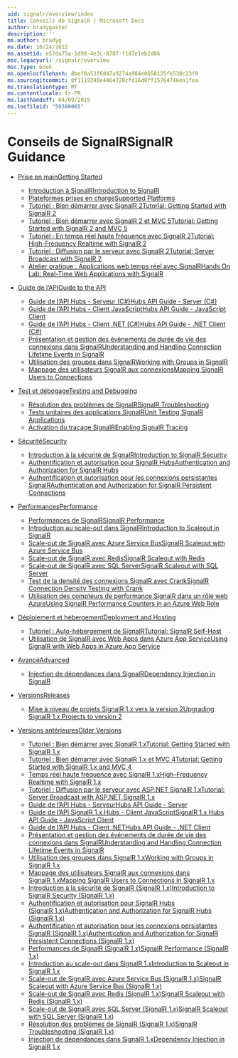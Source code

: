 ```yaml
---
uid: signalr/overview/index
title: Conseils de SignalR | Microsoft Docs
author: bradygaster
description: ''
ms.author: bradyg
ms.date: 10/24/2012
ms.assetid: e57da75a-1d98-4e3c-8787-f1d7e1eb2d86
msc.legacyurl: /signalr/overview
msc.type: book
ms.openlocfilehash: 8bef8a53f6d47a9274a984e0650125fb538c23f0
ms.sourcegitcommit: 0f1119340e4464720cfd16d0ff15764746ea1fea
ms.translationtype: MT
ms.contentlocale: fr-FR
ms.lasthandoff: 04/09/2019
ms.locfileid: "59380065"
---
```

# <a name="signalr-guidance"></a><span data-ttu-id="aa585-102">Conseils de SignalR</span><span class="sxs-lookup"><span data-stu-id="aa585-102">SignalR Guidance</span></span>

- [<span data-ttu-id="aa585-103">Prise en main</span><span class="sxs-lookup"><span data-stu-id="aa585-103">Getting Started</span></span>](getting-started/index.md)

    - [<span data-ttu-id="aa585-104">Introduction à SignalR</span><span class="sxs-lookup"><span data-stu-id="aa585-104">Introduction to SignalR</span></span>](getting-started/introduction-to-signalr.md)
    - [<span data-ttu-id="aa585-105">Plateformes prises en charge</span><span class="sxs-lookup"><span data-stu-id="aa585-105">Supported Platforms</span></span>](getting-started/supported-platforms.md)
    - [<span data-ttu-id="aa585-106">Tutoriel : Bien démarrer avec SignalR 2</span><span class="sxs-lookup"><span data-stu-id="aa585-106">Tutorial: Getting Started with SignalR 2</span></span>](getting-started/tutorial-getting-started-with-signalr.md)
    - [<span data-ttu-id="aa585-107">Tutoriel : Bien démarrer avec SignalR 2 et MVC 5</span><span class="sxs-lookup"><span data-stu-id="aa585-107">Tutorial: Getting Started with SignalR 2 and MVC 5</span></span>](getting-started/tutorial-getting-started-with-signalr-and-mvc.md)
    - [<span data-ttu-id="aa585-108">Tutoriel : En temps réel haute fréquence avec SignalR 2</span><span class="sxs-lookup"><span data-stu-id="aa585-108">Tutorial: High-Frequency Realtime with SignalR 2</span></span>](getting-started/tutorial-high-frequency-realtime-with-signalr.md)
    - [<span data-ttu-id="aa585-109">Tutoriel : Diffusion par le serveur avec SignalR 2</span><span class="sxs-lookup"><span data-stu-id="aa585-109">Tutorial: Server Broadcast with SignalR 2</span></span>](getting-started/tutorial-server-broadcast-with-signalr.md)
    - [<span data-ttu-id="aa585-110">Atelier pratique : Applications web temps réel avec SignalR</span><span class="sxs-lookup"><span data-stu-id="aa585-110">Hands On Lab: Real-Time Web Applications with SignalR</span></span>](getting-started/real-time-web-applications-with-signalr.md)
- [<span data-ttu-id="aa585-111">Guide de l’API</span><span class="sxs-lookup"><span data-stu-id="aa585-111">Guide to the API</span></span>](guide-to-the-api/index.md)

    - [<span data-ttu-id="aa585-112">Guide de l’API Hubs - Serveur (C#)</span><span class="sxs-lookup"><span data-stu-id="aa585-112">Hubs API Guide - Server (C#)</span></span>](guide-to-the-api/hubs-api-guide-server.md)
    - [<span data-ttu-id="aa585-113">Guide de l’API Hubs - Client JavaScript</span><span class="sxs-lookup"><span data-stu-id="aa585-113">Hubs API Guide - JavaScript Client</span></span>](guide-to-the-api/hubs-api-guide-javascript-client.md)
    - [<span data-ttu-id="aa585-114">Guide de l’API Hubs - Client .NET (C#)</span><span class="sxs-lookup"><span data-stu-id="aa585-114">Hubs API Guide - .NET Client (C#)</span></span>](guide-to-the-api/hubs-api-guide-net-client.md)
    - [<span data-ttu-id="aa585-115">Présentation et gestion des événements de durée de vie des connexions dans SignalR</span><span class="sxs-lookup"><span data-stu-id="aa585-115">Understanding and Handling Connection Lifetime Events in SignalR</span></span>](guide-to-the-api/handling-connection-lifetime-events.md)
    - [<span data-ttu-id="aa585-116">Utilisation des groupes dans SignalR</span><span class="sxs-lookup"><span data-stu-id="aa585-116">Working with Groups in SignalR</span></span>](guide-to-the-api/working-with-groups.md)
    - [<span data-ttu-id="aa585-117">Mappage des utilisateurs SignalR aux connexions</span><span class="sxs-lookup"><span data-stu-id="aa585-117">Mapping SignalR Users to Connections</span></span>](guide-to-the-api/mapping-users-to-connections.md)
- [<span data-ttu-id="aa585-118">Test et débogage</span><span class="sxs-lookup"><span data-stu-id="aa585-118">Testing and Debugging</span></span>](testing-and-debugging/index.md)

    - [<span data-ttu-id="aa585-119">Résolution des problèmes de SignalR</span><span class="sxs-lookup"><span data-stu-id="aa585-119">SignalR Troubleshooting</span></span>](testing-and-debugging/troubleshooting.md)
    - [<span data-ttu-id="aa585-120">Tests unitaires des applications SignalR</span><span class="sxs-lookup"><span data-stu-id="aa585-120">Unit Testing SignalR Applications</span></span>](testing-and-debugging/unit-testing-signalr-applications.md)
    - [<span data-ttu-id="aa585-121">Activation du traçage SignalR</span><span class="sxs-lookup"><span data-stu-id="aa585-121">Enabling SignalR Tracing</span></span>](testing-and-debugging/enabling-signalr-tracing.md)
- [<span data-ttu-id="aa585-122">Sécurité</span><span class="sxs-lookup"><span data-stu-id="aa585-122">Security</span></span>](security/index.md)

    - [<span data-ttu-id="aa585-123">Introduction à la sécurité de SignalR</span><span class="sxs-lookup"><span data-stu-id="aa585-123">Introduction to SignalR Security</span></span>](security/introduction-to-security.md)
    - [<span data-ttu-id="aa585-124">Authentification et autorisation pour SignalR Hubs</span><span class="sxs-lookup"><span data-stu-id="aa585-124">Authentication and Authorization for SignalR Hubs</span></span>](security/hub-authorization.md)
    - [<span data-ttu-id="aa585-125">Authentification et autorisation pour les connexions persistantes SignalR</span><span class="sxs-lookup"><span data-stu-id="aa585-125">Authentication and Authorization for SignalR Persistent Connections</span></span>](security/persistent-connection-authorization.md)
- [<span data-ttu-id="aa585-126">Performances</span><span class="sxs-lookup"><span data-stu-id="aa585-126">Performance</span></span>](performance/index.md)

    - [<span data-ttu-id="aa585-127">Performances de SignalR</span><span class="sxs-lookup"><span data-stu-id="aa585-127">SignalR Performance</span></span>](performance/signalr-performance.md)
    - [<span data-ttu-id="aa585-128">Introduction au scale-out dans SignalR</span><span class="sxs-lookup"><span data-stu-id="aa585-128">Introduction to Scaleout in SignalR</span></span>](performance/scaleout-in-signalr.md)
    - [<span data-ttu-id="aa585-129">Scale-out de SignalR avec Azure Service Bus</span><span class="sxs-lookup"><span data-stu-id="aa585-129">SignalR Scaleout with Azure Service Bus</span></span>](performance/scaleout-with-windows-azure-service-bus.md)
    - [<span data-ttu-id="aa585-130">Scale-out de SignalR avec Redis</span><span class="sxs-lookup"><span data-stu-id="aa585-130">SignalR Scaleout with Redis</span></span>](performance/scaleout-with-redis.md)
    - [<span data-ttu-id="aa585-131">Scale-out de SignalR avec SQL Server</span><span class="sxs-lookup"><span data-stu-id="aa585-131">SignalR Scaleout with SQL Server</span></span>](performance/scaleout-with-sql-server.md)
    - [<span data-ttu-id="aa585-132">Test de la densité des connexions SignalR avec Crank</span><span class="sxs-lookup"><span data-stu-id="aa585-132">SignalR Connection Density Testing with Crank</span></span>](performance/signalr-connection-density-testing-with-crank.md)
    - [<span data-ttu-id="aa585-133">Utilisation des compteurs de performance SignalR dans un rôle web Azure</span><span class="sxs-lookup"><span data-stu-id="aa585-133">Using SignalR Performance Counters in an Azure Web Role</span></span>](performance/using-signalr-performance-counters-in-an-azure-web-role.md)
- [<span data-ttu-id="aa585-134">Déploiement et hébergement</span><span class="sxs-lookup"><span data-stu-id="aa585-134">Deployment and Hosting</span></span>](deployment/index.md)

    - [<span data-ttu-id="aa585-135">Tutoriel : Auto-hébergement de SignalR</span><span class="sxs-lookup"><span data-stu-id="aa585-135">Tutorial: SignalR Self-Host</span></span>](deployment/tutorial-signalr-self-host.md)
    - [<span data-ttu-id="aa585-136">Utilisation de SignalR avec Web Apps dans Azure App Service</span><span class="sxs-lookup"><span data-stu-id="aa585-136">Using SignalR with Web Apps in Azure App Service</span></span>](deployment/using-signalr-with-azure-web-sites.md)
- [<span data-ttu-id="aa585-137">Avancé</span><span class="sxs-lookup"><span data-stu-id="aa585-137">Advanced</span></span>](advanced/index.md)

    - [<span data-ttu-id="aa585-138">Injection de dépendances dans SignalR</span><span class="sxs-lookup"><span data-stu-id="aa585-138">Dependency Injection in SignalR</span></span>](advanced/dependency-injection.md)
- [<span data-ttu-id="aa585-139">Versions</span><span class="sxs-lookup"><span data-stu-id="aa585-139">Releases</span></span>](releases/index.md)

    - [<span data-ttu-id="aa585-140">Mise à niveau de projets SignalR 1.x vers la version 2</span><span class="sxs-lookup"><span data-stu-id="aa585-140">Upgrading SignalR 1.x Projects to version 2</span></span>](releases/upgrading-signalr-1x-projects-to-20.md)
- [<span data-ttu-id="aa585-141">Versions antérieures</span><span class="sxs-lookup"><span data-stu-id="aa585-141">Older Versions</span></span>](older-versions/index.md)

    - [<span data-ttu-id="aa585-142">Tutoriel : Bien démarrer avec SignalR 1.x</span><span class="sxs-lookup"><span data-stu-id="aa585-142">Tutorial: Getting Started with SignalR 1.x</span></span>](older-versions/tutorial-getting-started-with-signalr.md)
    - [<span data-ttu-id="aa585-143">Tutoriel : Bien démarrer avec SignalR 1.x et MVC 4</span><span class="sxs-lookup"><span data-stu-id="aa585-143">Tutorial: Getting Started with SignalR 1.x and MVC 4</span></span>](older-versions/tutorial-getting-started-with-signalr-and-mvc-4.md)
    - [<span data-ttu-id="aa585-144">Temps réel haute fréquence avec SignalR 1.x</span><span class="sxs-lookup"><span data-stu-id="aa585-144">High-Frequency Realtime with SignalR 1.x</span></span>](older-versions/tutorial-high-frequency-realtime-with-signalr.md)
    - [<span data-ttu-id="aa585-145">Tutoriel : Diffusion par le serveur avec ASP.NET SignalR 1.x</span><span class="sxs-lookup"><span data-stu-id="aa585-145">Tutorial: Server Broadcast with ASP.NET SignalR 1.x</span></span>](older-versions/tutorial-server-broadcast-with-aspnet-signalr.md)
    - [<span data-ttu-id="aa585-146">Guide de l’API Hubs - Serveur</span><span class="sxs-lookup"><span data-stu-id="aa585-146">Hubs API Guide - Server</span></span>](older-versions/signalr-1x-hubs-api-guide-server.md)
    - [<span data-ttu-id="aa585-147">Guide de l’API SignalR 1.x Hubs - Client JavaScript</span><span class="sxs-lookup"><span data-stu-id="aa585-147">SignalR 1.x Hubs API Guide - JavaScript Client</span></span>](older-versions/signalr-1x-hubs-api-guide-javascript-client.md)
    - [<span data-ttu-id="aa585-148">Guide de l’API Hubs - Client .NET</span><span class="sxs-lookup"><span data-stu-id="aa585-148">Hubs API Guide - .NET Client</span></span>](older-versions/signalr-1x-hubs-api-guide-net-client.md)
    - [<span data-ttu-id="aa585-149">Présentation et gestion des événements de durée de vie des connexions dans SignalR</span><span class="sxs-lookup"><span data-stu-id="aa585-149">Understanding and Handling Connection Lifetime Events in SignalR</span></span>](older-versions/handling-connection-lifetime-events.md)
    - [<span data-ttu-id="aa585-150">Utilisation des groupes dans SignalR 1.x</span><span class="sxs-lookup"><span data-stu-id="aa585-150">Working with Groups in SignalR 1.x</span></span>](older-versions/working-with-groups.md)
    - [<span data-ttu-id="aa585-151">Mappage des utilisateurs SignalR aux connexions dans SignalR 1.x</span><span class="sxs-lookup"><span data-stu-id="aa585-151">Mapping SignalR Users to Connections in SignalR 1.x</span></span>](older-versions/mapping-users-to-connections.md)
    - [<span data-ttu-id="aa585-152">Introduction à la sécurité de SignalR (SignalR 1.x)</span><span class="sxs-lookup"><span data-stu-id="aa585-152">Introduction to SignalR Security (SignalR 1.x)</span></span>](older-versions/introduction-to-security.md)
    - [<span data-ttu-id="aa585-153">Authentification et autorisation pour SignalR Hubs (SignalR 1.x)</span><span class="sxs-lookup"><span data-stu-id="aa585-153">Authentication and Authorization for SignalR Hubs (SignalR 1.x)</span></span>](older-versions/hub-authorization.md)
    - [<span data-ttu-id="aa585-154">Authentification et autorisation pour les connexions persistantes SignalR (SignalR 1.x)</span><span class="sxs-lookup"><span data-stu-id="aa585-154">Authentication and Authorization for SignalR Persistent Connections (SignalR 1.x)</span></span>](older-versions/persistent-connection-authorization.md)
    - [<span data-ttu-id="aa585-155">Performances de SignalR (SignalR 1.x)</span><span class="sxs-lookup"><span data-stu-id="aa585-155">SignalR Performance (SignalR 1.x)</span></span>](older-versions/signalr-performance.md)
    - [<span data-ttu-id="aa585-156">Introduction au scale-out dans SignalR 1.x</span><span class="sxs-lookup"><span data-stu-id="aa585-156">Introduction to Scaleout in SignalR 1.x</span></span>](older-versions/scaleout-in-signalr.md)
    - [<span data-ttu-id="aa585-157">Scale-out de SignalR avec Azure Service Bus (SignalR 1.x)</span><span class="sxs-lookup"><span data-stu-id="aa585-157">SignalR Scaleout with Azure Service Bus (SignalR 1.x)</span></span>](older-versions/scaleout-with-windows-azure-service-bus.md)
    - [<span data-ttu-id="aa585-158">Scale-out de SignalR avec Redis (SignalR 1.x)</span><span class="sxs-lookup"><span data-stu-id="aa585-158">SignalR Scaleout with Redis (SignalR 1.x)</span></span>](older-versions/scaleout-with-redis.md)
    - [<span data-ttu-id="aa585-159">Scale-out de SignalR avec SQL Server (SignalR 1.x)</span><span class="sxs-lookup"><span data-stu-id="aa585-159">SignalR Scaleout with SQL Server (SignalR 1.x)</span></span>](older-versions/scaleout-with-sql-server.md)
    - [<span data-ttu-id="aa585-160">Résolution des problèmes de SignalR (SignalR 1.x)</span><span class="sxs-lookup"><span data-stu-id="aa585-160">SignalR Troubleshooting (SignalR 1.x)</span></span>](older-versions/troubleshooting.md)
    - [<span data-ttu-id="aa585-161">Injection de dépendances dans SignalR 1.x</span><span class="sxs-lookup"><span data-stu-id="aa585-161">Dependency Injection in SignalR 1.x</span></span>](older-versions/dependency-injection.md)
